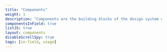 ```yaml
---
title: "Components"
weight: 1
description: "Components are the building blocks of the design system designed with users in mind."
componentsInField: true
listJS: true
layout: components
disableScrollSpy: true
tags: [in-field, usage]
---
```

